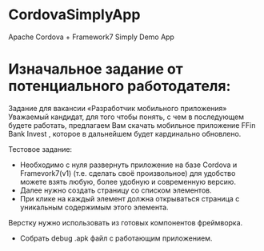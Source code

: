 # CordovaSimplyApp
Apache Cordova + Framework7 Simply Demo App 

Изначальное задание от потенциального работодателя:
====================================================================

Задание для вакансии «Разработчик мобильного приложения»
Уважаемый кандидат, для того чтобы понять, с чем в последующем будете работать, предлагаем Вам скачать мобильное приложение 
FFin Bank Invest , которое в дальнейшем будет кардинально обновлено.

Тестовое задание:

- Необходимо с нуля развернуть приложение на базе Cordova и Framevork7(v1) (т.е. сделать своё произвольное) для удобство можете взять любую, более удобную и современную версию.
- Далее нужно создать страницу со списком элементов.
- При клике на каждый элемент должна открываться страница с уникальным содержимым этого элемента.

Верстку нужно использовать из готовых компонентов фреймворка.

- Собрать debug .apk файл с работающим приложением.
